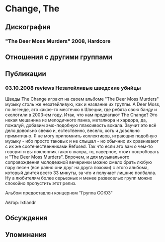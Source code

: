 # Change, The



## Дискография

### "The Deer Moss Murders" 2008, Hardcore




## Отношения с другими группами


## Публикации

### 03.10.2008 reviews Незатейливые шведские убийцы

<P>Шведы The Change играют на своем альбоме "The Deer Moss Murders" музыку столь же незатейливую, как и название их группы. А Deer Moss, по легенде, это какое-то местечко в Швеции, где ребята свою банду и сколотили в 2003-ем году. Итак, что нам предлагают The Change? Это некая мешанина из мелодичного панка, металкора и хардора, да, пожалуй, добавим эмо-подобную плаксивость вокала. Звучит это всё дело довольно свежо и, естественно, весело, хоть и довольно примитивно. Я не могу припомнить коллективов, играющих подобную музыку - ибо просто таковых и не слышал - но обычнно их сравнивают с их же соотечественниками Refused. Так что если это вам о чем-то говорит и вы поклонник такого жанра, то, наверное, стоит попробовать и "The Deer Moss Murders". Впрочем, и для музыкального сопровождения молодежной вечеринки можно смело брать любую пару песен (все равно они друг на друга похожи)&nbsp;с этого альбома, который длится всего 33 минуты, за что и получает лишние полбалла. Ну а любителям более серьезных и менее развеселых групп можно спокойно пропустить этот релиз.</P>
<P>Альбом предоставлен концерном "Группа СОЮЗ"</P>
Автор: Ixtiandr


## Обсуждения


## Упоминания

